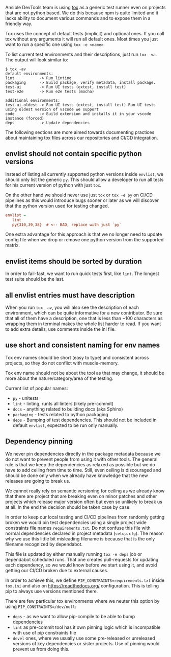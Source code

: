 Ansible DevTools team is using [tox](https://tox.wiki/) as a generic test runner even on projects that are not python based. We do this because npm is quite limited and it lacks ability to document various commands and to expose them in a friendly way.

Tox uses the concept of default tests (implicit) and optional ones. If you call tox without any arguments it will run all default ones. Most times you just want to run a specific one using `tox -e <name>`.

To list current test environments and their descriptions, just run `tox -va`. The output will look similar to:

```text
$ tox -av
default environments:
lint           -> Run linting
packaging      -> Build package, verify metadata, install package.
test-ui        -> Run UI tests (extest, install test)
test-e2e       -> Run e2e tests (mocha)

additional environments:
test-ui-oldest -> Run UI tests (extest, install test) Run UI tests using oldest version of vscode we support
code           -> Build extension and installs it in your vscode instance (forced)
deps           -> Update dependencies
```

The following sections are more aimed towards documenting practices about maintaining tox files across our repositories and CI/CD integration.

## envlist should not contain specific python versions

Instead of listing all currently supported python versions inside `envlist`, we should only list the generic `py`. This should allow a developer to run all tests for his current version of python with just `tox`.

On the other hand we should never use just `tox` or `tox -e py` on CI/CD pipelines as this would introduce bugs sooner or later as we will discover that the python version used for testing changed.

```ini
envlist =
   lint
   py{310,39,38}  # <-- BAD, replace with just `py`
```

One extra advantage for this approach is that we no longer need to update config file when we drop or remove one python version from the supported matrix.

## envlist items should be sorted by duration

In order to fail-fast, we want to run quick tests first, like `lint`. The longest test suite should be the last.

## all envlist entries must have description

When you run `tox -av`, you will also see the description of each environment, which can be quite informative for a new contributor. Be sure that all of them have a description, one that is less than ~100 characters as wrapping them in terminal makes the whole list harder to read. If you want to add extra details, use comments inside the ini file.

## use short and consistent naming for env names

Tox env names should be short (easy to type) and consistent across projects, so they do not conflict with muscle-memory.

Tox env name should not be about the tool as that may change, it should be more about the nature/category/area of the testing.

Current list of popular names:

- `py` - unitests
- `lint` - linting, runts all linters (likely pre-commit)
- `docs` - anything related to building docs (aka Sphinx)
- `packaging` - tests related to python packaging
- `deps` - Bumping of test dependencies. This should not be included in default `envlist`, expected to be run only manually.

## Dependency pinning

We never pin dependencies directly in the package metadata because we do not want to prevent people from using it with other tools. The general rule is that we keep the dependencies as relaxed as possible but we do have to add ceiling from time to time. Still, even ceiling is discouraged and should be done only when we already have knowledge that the new releases are going to break us.

We cannot really rely on semantic versioning for ceiling as we already know that there are project that are breaking even on minor patches and other projects which release major version often but even so unlikely to break us at all. In the end the decision should be taken case by case.

In order to keep our local testing and CI/CD pipelines from randomly getting broken we would pin test dependencies using a single project wide constraints file names `requirements.txt`. Do not confuse this file with normal dependencies declared in project metadata (`setup.cfg`). The reason why we use this little bit misleading filename is because that is the only filename recognized by dependabot.

This file is updated by either manually running `tox -e deps` job or dependabot scheduled runs. That one creates pull-requests for updating each dependency, so we would know before we start using it, and avoid getting our CI/CD broken due to external causes.

In order to achieve this, we define `PIP_CONSTRAINTS=requirements.txt` inside `tox.ini` and also on https://readthedocs.org/ configuration. This is telling pip to always use versions mentioned there.

There are few particular tox environments where we neuter this option by using `PIP_CONSTRAINTS=/dev/null`:

- `deps` - as we want to allow pip-compile to be able to bump dependencies
- `lint` as pre-commit tool has it own pinning logic which is incompatible with use of pip constraints file
- `devel` ones, where we usually use some pre-released or unreleased versions of key dependencies or sister projects. Use of pinning would prevent us from doing this.
